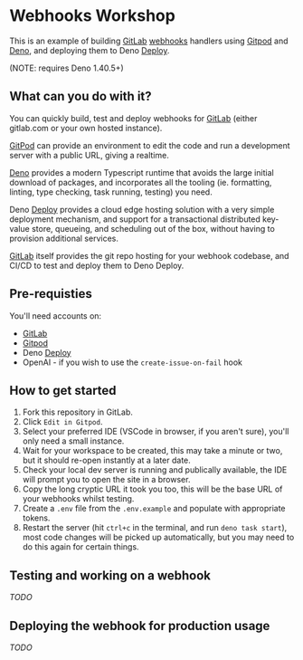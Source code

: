# Webhooks Workshop

This is an example of building [GitLab] [webhooks] handlers using [Gitpod] and
[Deno], and deploying them to Deno [Deploy].

[GitLab]: https://gitlab.com
[webhooks]: https://docs.gitlab.com/ee/user/project/integrations/webhooks.html
[Gitpod]: https://gitpod.io
[Deno]: https://deno.com
[Deploy]: https://deno.com/deploy

(NOTE: requires Deno 1.40.5+)

## What can you do with it?

You can quickly build, test and deploy webhooks for [GitLab] (either gitlab.com
or your own hosted instance).

[GitPod] can provide an environment to edit the code and run a development
server with a public URL, giving a realtime.

[Deno] provides a modern Typescript runtime that avoids the large initial
download of packages, and incorporates all the tooling (ie. formatting, linting,
type checking, task running, testing) you need.

Deno [Deploy] provides a cloud edge hosting solution with a very simple
deployment mechanism, and support for a transactional distributed key-value
store, queueing, and scheduling out of the box, without having to provision
additional services.

[GitLab] itself provides the git repo hosting for your webhook codebase, and
CI/CD to test and deploy them to Deno Deploy.

## Pre-requisties

You'll need accounts on:

- [GitLab]
- [Gitpod]
- Deno [Deploy]
- OpenAI - if you wish to use the `create-issue-on-fail` hook

## How to get started

1. Fork this repository in GitLab.
2. Click `Edit in Gitpod`.
3. Select your preferred IDE (VSCode in browser, if you aren't sure), you'll
   only need a small instance.
4. Wait for your workspace to be created, this may take a minute or two, but it
   should re-open instantly at a later date.
5. Check your local dev server is running and publically available, the IDE will
   prompt you to open the site in a browser.
6. Copy the long cryptic URL it took you too, this will be the base URL of your
   webhooks whilst testing.
7. Create a `.env` file from the `.env.example` and populate with appropriate
   tokens.
8. Restart the server (hit `ctrl+c` in the terminal, and run `deno task start`),
   most code changes will be picked up automatically, but you may need to do
   this again for certain things.

## Testing and working on a webhook

_TODO_

## Deploying the webhook for production usage

_TODO_
